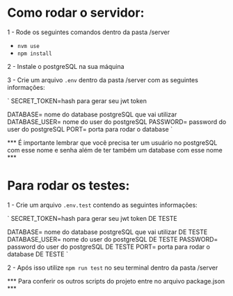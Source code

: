 # Como rodar o servidor:

1 - Rode os seguintes comandos dentro da pasta /server
- `nvm use`
- `npm install`

2 - Instale o postgreSQL na sua máquina

3 - Crie um arquivo `.env` dentro da pasta /server com as seguintes informações:

`
  SECRET_TOKEN=hash para gerar seu jwt token

  DATABASE= nome do database postgreSQL que vai utilizar
  DATABASE_USER= nome do user do postgreSQL
  PASSWORD= password do user do postgreSQL
  PORT= porta para rodar o database
`

*** É importante lembrar que você precisa ter um usuário no postgreSQL com esse nome e senha além de ter também um database com esse nome ***

# Para rodar os testes:

1 - Crie um arquivo `.env.test` contendo as seguintes informações:

`
  SECRET_TOKEN=hash para gerar seu jwt token DE TESTE

  DATABASE= nome do database postgreSQL que vai utilizar DE TESTE
  DATABASE_USER= nome do user do postgreSQL DE TESTE
  PASSWORD= password do user do postgreSQL DE TESTE
  PORT= porta para rodar o database DE TESTE
`

2 - Após isso utilize `npm run test` no seu terminal dentro da pasta /server

*** Para conferir os outros scripts do projeto entre no arquivo package.json ***